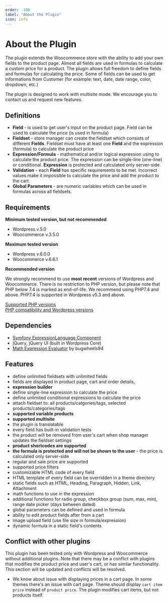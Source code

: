 ```yaml
---
order: -100
label: "About the Plugin"
icon: info
---
```


# About the Plugin

The plugin extends the Woocommerce store with the ability to add your own fields to the product page. 
Almost all fields are used in formulas to calculate a custom price for a product. 
The plugin allows full freedom to define fields and formulas for calculating the price.
Some of fields can be used to get informations from Customer (for example: text, date, date range, color, dropdown, etc.)

The plugin is designed to work with multisite mode. We encourage you to contact us and request new features.

## Definitions

- **Field** - is used to get user's input on the product page. Field can be used to calculate the price (is used in formula)
- **Fieldset** - store manager can create the fieldset which consists of different **Fields**. Fieldset must have at least one **Field** and the expression (formula) to calculate the product price
- **Expression/Formula** - mathematical and/or logical expression using to calculate the product price. The expression can be single-line (one-line) or conditional. **Expression** is protected and calculated only server-side.
- **Validation** - each **Field** has specific requirements to be met. Incorrect values make it impossible to calculate the price and add the product to the cart.
- **Global Parameters** - are numeric variables which can be used in formulas across all fieldsets.

## Requirements

**Minimum tested version, but not recommended**  
- Wordpress v.5.0
- Woocommerce v.3.5.0

**Maximum tested version**  
- Wordpress v.6.0.0
- Woocommerce v.6.6.1

**Recommended version**  

We strongly recommend to use **most recent** versions of Wordpress and Woocommerce.
There is no restriction to PHP version, but please note that PHP below 7.4 is marked as end-of-life. 
We recommend using PHP7.4 and above. PHP7.4 is supported in Wordpress v5.3 and above.

<a href="https://www.php.net/supported-versions.php" target="_blank" rel="nofollow">Supported PHP versions</a>  
<a href="https://make.wordpress.org/core/handbook/references/php-compatibility-and-wordpress-versions/" target="_blank" rel="nofollow">PHP compatibility and Wordpress versions</a>

## Dependencies

- <a href="https://symfony.com/doc/5.4/components/expression_language.html" target="_blank" rel="nofollow">Symfony ExpressionLanguage Component</a>
- jQuery, jQuery UI (built in Wordpress Core)
- <a href="https://github.com/bugwheels94/math-expression-evaluator" target="_blank" rel="nofollow">Math Expression Evaluator</a> by bugwheels94

## Features

- define unlimited fieldsets with unlimited fields
- fields are displayed in product page, cart and order details,
- **expression builder**
- define single-line expression to calculate the price
- define unlimited conditional expressions to calculate the price
- attach fieldset to: all products/catgories/tags, selected products/categories/tags
- **supported variable products**
- **supported multisite**
- the plugin is translatable
- every field has built-in validation tests
- the product will be removed from user's cart when shop manager updates the fieldset settings
- **product shortcodes are supported**
- **the formula is protected and will not be shown to the user** - the price is calculated only server-side
- regular and sale price are supported
- supported price filters
- customizable HTML code of every field
- HTML template of every field can be overridden in a theme directory
- static fields such as HTML, Heading, Paragraph, Hidden, Link, Attachment
- math functions to use in the expression
- additional functions for radio group, checkbox group (sum, max, min), range date picker (days between dated)
- global parameters can be defined and used in formula
- ability to edit product fields after from a cart
- image upload field (use file size in formula/expression)
- dynamic formula in a static field's contents

## Conflict with other plugins 

This plugin has been tested only with Wordpress and Woocommerce without additional plugins.
Note that there may be a conflict with plugins that modifies the product price and user's cart, or has similar functionality. 
This section will be updated and conflicts will be resolved. 

- We know about issue with displaying prices in a cart page. In some themes there's an issue with cart page. Theme should display `cart item price` instead of `product price`. The plugin modifies cart items, but not products itself.